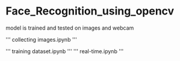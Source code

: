 # Face_Recognition_using_opencv
model is trained and tested on images and webcam


'''
collecting images.ipynb
'''

'''
training dataset.ipynb
'''
'''
real-time.ipynb
'''
